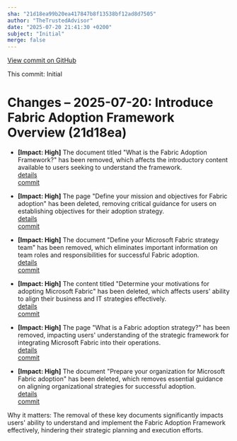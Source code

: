 ```yaml
---
sha: "21d18ea99b20ea417847b8f13538bf12ad8d7505"
author: "TheTrustedAdvisor"
date: "2025-07-20 21:41:30 +0200"
subject: "Initial"
merge: false
---
```


[View commit on GitHub](https://github.com/TheTrustedAdvisor/FabricAdoptionFramework/commit/21d18ea99b20ea417847b8f13538bf12ad8d7505)

This commit: Initial

# Changes – 2025-07-20: Introduce Fabric Adoption Framework Overview (21d18ea)

- **[Impact: High]** The document titled "What is the Fabric Adoption Framework?" has been removed, which affects the introductory content available to users seeking to understand the framework.  
   [details](/docs/about/changes/2025-07-20-what-is-the-fabric-adoption-framework)  
   [commit](https://github.com/TheTrustedAdvisor/FabricAdoptionFramework/commit/21d18ea99b20ea417847b8f13538bf12ad8d7505)

- **[Impact: High]** The page "Define your mission and objectives for Fabric adoption" has been deleted, removing critical guidance for users on establishing objectives for their adoption strategy.  
   [details](/docs/methodologies/1-strategy/changes/2025-07-20-define-your-mission-and-objectives)  
   [commit](https://github.com/TheTrustedAdvisor/FabricAdoptionFramework/commit/21d18ea99b20ea417847b8f13538bf12ad8d7505)

- **[Impact: High]** The document "Define your Microsoft Fabric strategy team" has been removed, which eliminates important information on team roles and responsibilities for successful Fabric adoption.  
   [details](/docs/methodologies/1-strategy/changes/2025-07-20-define-your-strategy-team)  
   [commit](https://github.com/TheTrustedAdvisor/FabricAdoptionFramework/commit/21d18ea99b20ea417847b8f13538bf12ad8d7505)

- **[Impact: High]** The content titled "Determine your motivations for adopting Microsoft Fabric" has been deleted, which affects users' ability to align their business and IT strategies effectively.  
   [details](/docs/methodologies/1-strategy/changes/2025-07-20-determine-your-motivations)  
   [commit](https://github.com/TheTrustedAdvisor/FabricAdoptionFramework/commit/21d18ea99b20ea417847b8f13538bf12ad8d7505)

- **[Impact: High]** The page "What is a Fabric adoption strategy?" has been removed, impacting users' understanding of the strategic framework for integrating Microsoft Fabric into their operations.  
   [details](/docs/methodologies/1-strategy/changes/2025-07-20-overview)  
   [commit](https://github.com/TheTrustedAdvisor/FabricAdoptionFramework/commit/21d18ea99b20ea417847b8f13538bf12ad8d7505)

- **[Impact: High]** The document "Prepare your organization for Microsoft Fabric adoption" has been deleted, which removes essential guidance on aligning organizational strategies for successful adoption.  
   [details](/docs/methodologies/1-strategy/changes/2025-07-20-prepare-your-organization)  
   [commit](https://github.com/TheTrustedAdvisor/FabricAdoptionFramework/commit/21d18ea99b20ea417847b8f13538bf12ad8d7505)

Why it matters: The removal of these key documents significantly impacts users' ability to understand and implement the Fabric Adoption Framework effectively, hindering their strategic planning and execution efforts.
